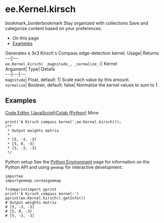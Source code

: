 
#  ee.Kernel.kirsch 
bookmark_borderbookmark Stay organized with collections  Save and categorize content based on your preferences.
  * On this page
  * [Examples](https://developers.google.com/earth-engine/apidocs/ee-kernel-kirsch#examples)


Generates a 3x3 Kirsch's Compass edge-detection kernel. 
Usage| Returns  
---|---  
`ee.Kernel.kirsch( _magnitude_, _normalize_)`| Kernel  
Argument| Type| Details  
---|---|---  
`magnitude`| Float, default: 1| Scale each value by this amount.  
`normalize`| Boolean, default: false| Normalize the kernel values to sum to 1.  
## Examples
[Code Editor (JavaScript)](https://developers.google.com/earth-engine/apidocs/ee-kernel-kirsch#code-editor-javascript-sample)[Colab (Python)](https://developers.google.com/earth-engine/apidocs/ee-kernel-kirsch#colab-python-sample) More
```
print('A Kirsch compass kernel',ee.Kernel.kirsch());
/**
 * Output weights matrix
 *
 * [5, -3, -3]
 * [5, 0, -3]
 * [5, -3, -3]
 */
```
Python setup
See the [ Python Environment](https://developers.google.com/earth-engine/guides/python_install) page for information on the Python API and using `geemap` for interactive development.
```
importee
importgeemap.coreasgeemap
```
```
frompprintimport pprint
print('A Kirsch compass kernel:')
pprint(ee.Kernel.kirsch().getInfo())
# Output weights matrix
# [5, -3, -3]
# [5, 0, -3]
# [5, -3, -3]
```

